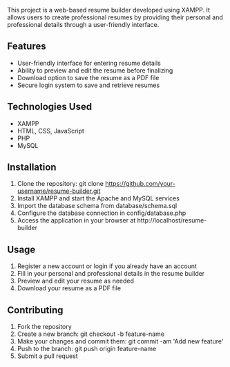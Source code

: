 This project is a web-based resume builder developed using XAMPP. It allows users to create professional resumes by providing their personal and professional details through a user-friendly interface.

## Features
- User-friendly interface for entering resume details
- Ability to preview and edit the resume before finalizing
- Download option to save the resume as a PDF file
- Secure login system to save and retrieve resumes

## Technologies Used
- XAMPP
- HTML, CSS, JavaScript
- PHP
- MySQL

## Installation
1. Clone the repository: git clone https://github.com/your-username/resume-builder.git
2. Install XAMPP and start the Apache and MySQL services
3. Import the database schema from database/schema.sql
4. Configure the database connection in config/database.php
5. Access the application in your browser at http://localhost/resume-builder

## Usage
1. Register a new account or login if you already have an account
2. Fill in your personal and professional details in the resume builder
3. Preview and edit your resume as needed
4. Download your resume as a PDF file

## Contributing
1. Fork the repository
2. Create a new branch: git checkout -b feature-name
3. Make your changes and commit them: git commit -am 'Add new feature'
4. Push to the branch: git push origin feature-name
5. Submit a pull request
